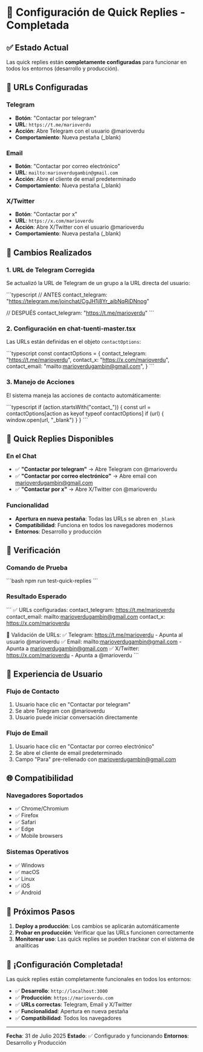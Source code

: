 # 🚀 Configuración de Quick Replies - Completada

## ✅ Estado Actual

Las quick replies están **completamente configuradas** para funcionar en todos los entornos (desarrollo y producción).

## 🔗 URLs Configuradas

### **Telegram**
- **Botón**: "Contactar por telegram"
- **URL**: `https://t.me/marioverdu`
- **Acción**: Abre Telegram con el usuario @marioverdu
- **Comportamiento**: Nueva pestaña (_blank)

### **Email**
- **Botón**: "Contactar por correo electrónico"
- **URL**: `mailto:marioverdugambin@gmail.com`
- **Acción**: Abre el cliente de email predeterminado
- **Comportamiento**: Nueva pestaña (_blank)

### **X/Twitter**
- **Botón**: "Contactar por x"
- **URL**: `https://x.com/marioverdu`
- **Acción**: Abre X/Twitter con el usuario @marioverdu
- **Comportamiento**: Nueva pestaña (_blank)

## 🔧 Cambios Realizados

### 1. **URL de Telegram Corregida**
Se actualizó la URL de Telegram de un grupo a la URL directa del usuario:

\`\`\`typescript
// ANTES
contact_telegram: "https://telegram.me/joinchat/CgJH1j8Yr_aibNqRiDNnog"

// DESPUÉS
contact_telegram: "https://t.me/marioverdu"
\`\`\`

### 2. **Configuración en chat-tuenti-master.tsx**
Las URLs están definidas en el objeto `contactOptions`:

\`\`\`typescript
const contactOptions = {
  contact_telegram: "https://t.me/marioverdu",
  contact_x: "https://x.com/marioverdu",
  contact_email: "mailto:marioverdugambin@gmail.com",
}
\`\`\`

### 3. **Manejo de Acciones**
El sistema maneja las acciones de contacto automáticamente:

\`\`\`typescript
if (action.startsWith("contact_")) {
  const url = contactOptions[action as keyof typeof contactOptions]
  if (url) {
    window.open(url, "_blank")
  }
}
\`\`\`

## 🎯 Quick Replies Disponibles

### **En el Chat**
- ✅ **"Contactar por telegram"** → Abre Telegram con @marioverdu
- ✅ **"Contactar por correo electrónico"** → Abre email con marioverdugambin@gmail.com
- ✅ **"Contactar por x"** → Abre X/Twitter con @marioverdu

### **Funcionalidad**
- **Apertura en nueva pestaña**: Todas las URLs se abren en `_blank`
- **Compatibilidad**: Funciona en todos los navegadores modernos
- **Entornos**: Desarrollo y producción

## 🧪 Verificación

### **Comando de Prueba**
\`\`\`bash
npm run test-quick-replies
\`\`\`

### **Resultado Esperado**
\`\`\`
✅ URLs configuradas:
   contact_telegram: https://t.me/marioverdu
   contact_email: mailto:marioverdugambin@gmail.com
   contact_x: https://x.com/marioverdu

🔗 Validación de URLs:
   ✅ Telegram: https://t.me/marioverdu - Apunta al usuario @marioverdu
   ✅ Email: mailto:marioverdugambin@gmail.com - Apunta a marioverdugambin@gmail.com
   ✅ X/Twitter: https://x.com/marioverdu - Apunta a @marioverdu
\`\`\`

## 📱 Experiencia de Usuario

### **Flujo de Contacto**
1. Usuario hace clic en "Contactar por telegram"
2. Se abre Telegram con @marioverdu
3. Usuario puede iniciar conversación directamente

### **Flujo de Email**
1. Usuario hace clic en "Contactar por correo electrónico"
2. Se abre el cliente de email predeterminado
3. Campo "Para" pre-rellenado con marioverdugambin@gmail.com

## 🌐 Compatibilidad

### **Navegadores Soportados**
- ✅ Chrome/Chromium
- ✅ Firefox
- ✅ Safari
- ✅ Edge
- ✅ Mobile browsers

### **Sistemas Operativos**
- ✅ Windows
- ✅ macOS
- ✅ Linux
- ✅ iOS
- ✅ Android

## 🚀 Próximos Pasos

1. **Deploy a producción**: Los cambios se aplicarán automáticamente
2. **Probar en producción**: Verificar que las URLs funcionen correctamente
3. **Monitorear uso**: Las quick replies se pueden trackear con el sistema de analíticas

## 🎉 ¡Configuración Completada!

Las quick replies están completamente funcionales en todos los entornos:
- ✅ **Desarrollo**: `http://localhost:3000`
- ✅ **Producción**: `https://marioverdu.com`
- ✅ **URLs correctas**: Telegram, Email y X/Twitter
- ✅ **Funcionalidad**: Apertura en nueva pestaña
- ✅ **Compatibilidad**: Todos los navegadores

---

**Fecha**: 31 de Julio 2025
**Estado**: ✅ Configurado y funcionando
**Entornos**: Desarrollo y Producción

